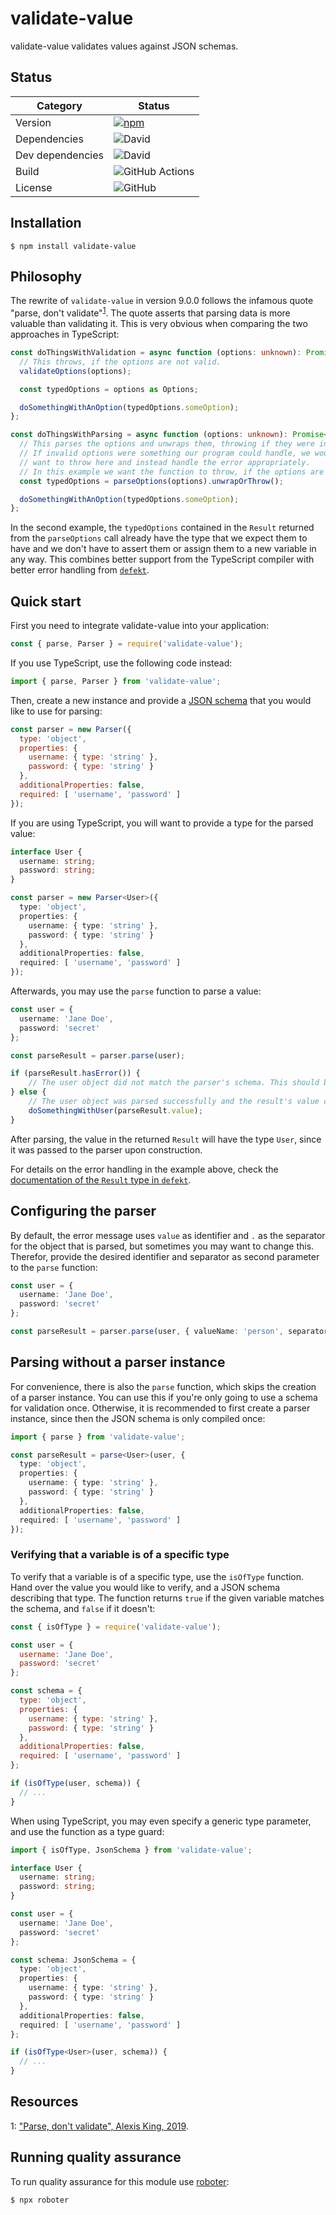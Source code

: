 # validate-value

validate-value validates values against JSON schemas.

## Status

| Category         | Status                                                                                                      |
| ---------------- | ----------------------------------------------------------------------------------------------------------- |
| Version          | [![npm](https://img.shields.io/npm/v/validate-value)](https://www.npmjs.com/package/validate-value)         |
| Dependencies     | ![David](https://img.shields.io/david/thenativeweb/validate-value)                                          |
| Dev dependencies | ![David](https://img.shields.io/david/dev/thenativeweb/validate-value)                                      |
| Build            | ![GitHub Actions](https://github.com/thenativeweb/validate-value/workflows/Release/badge.svg?branch=main) |
| License          | ![GitHub](https://img.shields.io/github/license/thenativeweb/validate-value)                                |

## Installation

```shell
$ npm install validate-value
```

## Philosophy

The rewrite of `validate-value` in version 9.0.0 follows the infamous quote "parse, don't validate"<sup>[1](#footnote-1)</sup>. The quote asserts that parsing data is more valuable than validating it. This is very obvious when comparing the two approaches in TypeScript:

```typescript
const doThingsWithValidation = async function (options: unknown): Promise<void> {
  // This throws, if the options are not valid.
  validateOptions(options);

  const typedOptions = options as Options;

  doSomethingWithAnOption(typedOptions.someOption);
};

const doThingsWithParsing = async function (options: unknown): Promise<Result<void, Error>> {
  // This parses the options and unwraps them, throwing if they were invalid.
  // If invalid options were something our program could handle, we would not
  // want to throw here and instead handle the error appropriately.
  // In this example we want the function to throw, if the options are invalid.
  const typedOptions = parseOptions(options).unwrapOrThrow();

  doSomethingWithAnOption(typedOptions.someOption);
};
```

In the second example, the `typedOptions` contained in the `Result` returned from the `parseOptions` call already have the type that we expect them to have and we don't have to assert them or assign them to a new variable in any way. This combines better support from the TypeScript compiler with better error handling from [`defekt`](https://github.com/thenativeweb/defekt/).

## Quick start

First you need to integrate validate-value into your application:

```javascript
const { parse, Parser } = require('validate-value');
```

If you use TypeScript, use the following code instead:

```typescript
import { parse, Parser } from 'validate-value';
```

Then, create a new instance and provide a [JSON schema](https://json-schema.org/learn/getting-started-step-by-step.html) that you would like to use for parsing:

```javascript
const parser = new Parser({
  type: 'object',
  properties: {
    username: { type: 'string' },
    password: { type: 'string' }
  },
  additionalProperties: false,
  required: [ 'username', 'password' ]
});
```

If you are using TypeScript, you will want to provide a type for the parsed value:

```typescript
interface User {
  username: string;
  password: string;
}

const parser = new Parser<User>({
  type: 'object',
  properties: {
    username: { type: 'string' },
    password: { type: 'string' }
  },
  additionalProperties: false,
  required: [ 'username', 'password' ]
});
```

Afterwards, you may use the `parse` function to parse a value:

```typescript
const user = {
  username: 'Jane Doe',
  password: 'secret'
};

const parseResult = parser.parse(user);

if (parseResult.hasError()) {
    // The user object did not match the parser's schema. This should be handled.
} else {
    // The user object was parsed successfully and the result's value can now be used.
    doSomethingWithUser(parseResult.value);
}
```

After parsing, the value in the returned `Result` will have the type `User`, since it was passed to the parser upon construction.

For details on the error handling in the example above, check the [documentation of the `Result` type in `defekt`](https://github.com/thenativeweb/defekt#using-result).

## Configuring the parser

By default, the error message uses `value` as identifier and `.` as the separator for the object that is parsed, but sometimes you may want to change this. Therefor, provide the desired identifier and separator as second parameter to the `parse` function:

```typescript
const user = {
  username: 'Jane Doe',
  password: 'secret'
};

const parseResult = parser.parse(user, { valueName: 'person', separator: '/' });
```

## Parsing without a parser instance

For convenience, there is also the `parse` function, which skips the creation of a parser instance. You can use this if you're only going to use a schema for validation once. Otherwise, it is recommended to first create a parser instance, since then the JSON schema is only compiled once:

```typescript
import { parse } from 'validate-value';

const parseResult = parse<User>(user, {
  type: 'object',
  properties: {
    username: { type: 'string' },
    password: { type: 'string' }
  },
  additionalProperties: false,
  required: [ 'username', 'password' ]
});
```

### Verifying that a variable is of a specific type

To verify that a variable is of a specific type, use the `isOfType` function. Hand over the value you would like to verify, and a JSON schema describing that type. The function returns `true` if the given variable matches the schema, and `false` if it doesn't:

```javascript
const { isOfType } = require('validate-value');

const user = {
  username: 'Jane Doe',
  password: 'secret'
};

const schema = {
  type: 'object',
  properties: {
    username: { type: 'string' },
    password: { type: 'string' }
  },
  additionalProperties: false,
  required: [ 'username', 'password' ]
};

if (isOfType(user, schema)) {
  // ...
}
```

When using TypeScript, you may even specify a generic type parameter, and use the function as a type guard:

```typescript
import { isOfType, JsonSchema } from 'validate-value';

interface User {
  username: string;
  password: string;
}

const user = {
  username: 'Jane Doe',
  password: 'secret'
};

const schema: JsonSchema = {
  type: 'object',
  properties: {
    username: { type: 'string' },
    password: { type: 'string' }
  },
  additionalProperties: false,
  required: [ 'username', 'password' ]
};

if (isOfType<User>(user, schema)) {
  // ...
}
```

## Resources

<a name="footnote-1">1:</a> ["Parse, don't validate", Alexis King, 2019](https://lexi-lambda.github.io/blog/2019/11/05/parse-don-t-validate/).

## Running quality assurance

To run quality assurance for this module use [roboter](https://www.npmjs.com/package/roboter):

```shell
$ npx roboter
```
